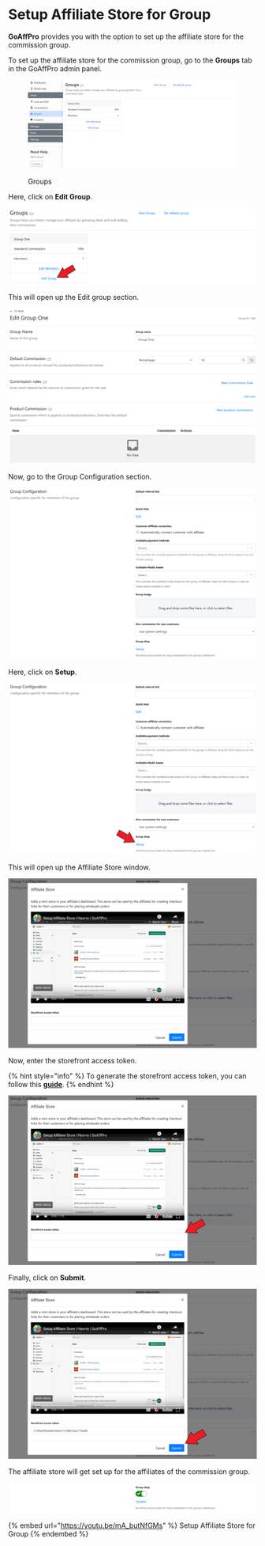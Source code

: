 # Setup Affiliate Store for Group

**GoAffPro** provides you with the option to set up the affiliate store for the commission group.&#x20;

To set up the affiliate store for the commission group, go to the **Groups** tab in the GoAffPro admin panel.

<figure><img src="../../.gitbook/assets/image (184).png" alt=""><figcaption><p>Groups</p></figcaption></figure>

Here, click on **Edit Group**.

![Click on Edit Group](<../../.gitbook/assets/Screenshot 2022-06-28 011549.png>)

This will open up the Edit group section.&#x20;

![Edit Group](<../../.gitbook/assets/image (1634).png>)

Now, go to the Group Configuration section.

![Group Configuration](<../../.gitbook/assets/image (1834).png>)

Here, click on **Setup**.

![Click on Setup](<../../.gitbook/assets/Screenshot 2022-06-28 011902 (1).png>)

This will open up the Affiliate Store window.

![Affiliate Store](<../../.gitbook/assets/image (601).png>)

Now, enter the storefront access token.&#x20;

{% hint style="info" %}
To generate the storefront access token, you can follow this [**guide**](https://docs.goaffpro.com/how-tos/add-mini-store-to-affiliate-dashboard/setup-affiliate-store).
{% endhint %}

![Enter the Storefront access token](<../../.gitbook/assets/Screenshot 2022-06-28 012546.png>)

Finally, click on **Submit**.

![Click on Submit](<../../.gitbook/assets/Screenshot 2022-06-28 012825.png>)

The affiliate store will get set up for the affiliates of the commission group.

![](<../../.gitbook/assets/image (1862).png>)

{% embed url="https://youtu.be/mA_butNfGMs" %}
Setup Affiliate Store for Group
{% endembed %}
